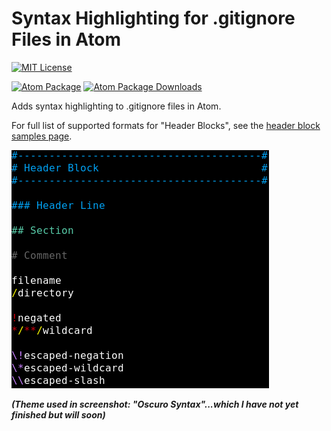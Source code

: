 Syntax Highlighting for .gitignore Files in Atom
================================================

[![MIT License](http://img.shields.io/badge/license-MIT-blue.svg?style=flat)](https://github.com/bsara/language-gitignore/blob/master/LICENSE.md)

[![Atom Package](https://img.shields.io/apm/v/language-gitignore.svg)](https://atom.io/packages/language-gitignore)
[![Atom Package Downloads](https://img.shields.io/apm/dm/language-gitignore.svg)](https://atom.io/packages/language-gitignore)


Adds syntax highlighting to .gitignore files in Atom.

For full list of supported formats for "Header Blocks", see the [header block samples page](https://github.com/bsara/language-gitignore/blob/master/samples-header-blocks.md).


![Screenshot](https://raw.githubusercontent.com/bsara/language-gitignore/master/screenshot.png)

***(Theme used in screenshot: "Oscuro Syntax"...which I have not yet finished but will soon)***

